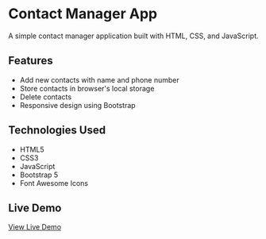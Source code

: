 # Contact Manager App

A simple contact manager application built with HTML, CSS, and JavaScript.

## Features
- Add new contacts with name and phone number
- Store contacts in browser's local storage
- Delete contacts
- Responsive design using Bootstrap

## Technologies Used
- HTML5
- CSS3
- JavaScript
- Bootstrap 5
- Font Awesome Icons

## Live Demo
[View Live Demo](#) <!-- You can add your GitHub Pages link here later -->
